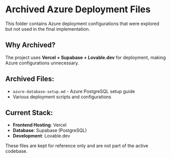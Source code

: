 # Archived Azure Deployment Files

This folder contains Azure deployment configurations that were explored but not used in the final implementation.

## Why Archived?

The project uses **Vercel + Supabase + Lovable.dev** for deployment, making Azure configurations unnecessary.

## Archived Files:

- `azure-database-setup.md` - Azure PostgreSQL setup guide
- Various deployment scripts and configurations

## Current Stack:

- **Frontend Hosting**: Vercel
- **Database**: Supabase (PostgreSQL)
- **Development**: Lovable.dev

These files are kept for reference only and are not part of the active codebase.